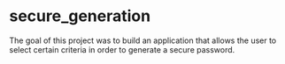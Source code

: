 # secure_generation
The goal of this project was to build an application that allows the user to select certain criteria in order to generate a secure password.

